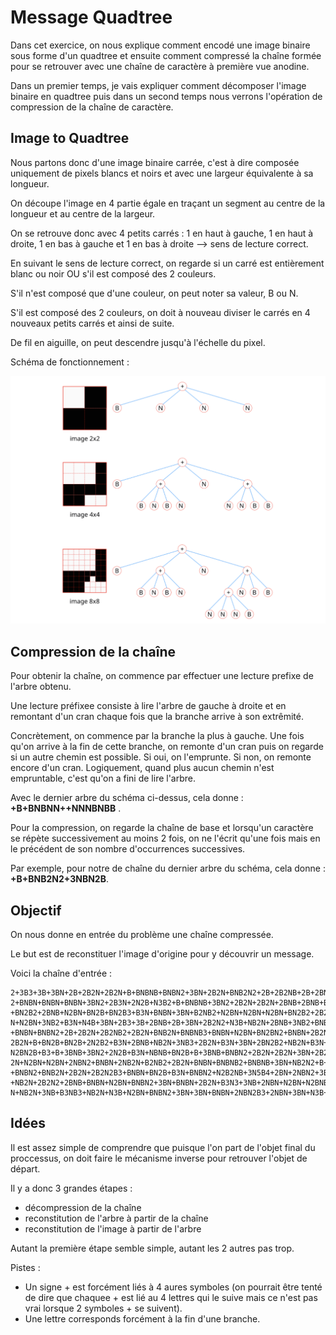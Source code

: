 # Message Quadtree

Dans cet exercice, on nous explique comment encodé une image binaire sous forme d'un quadtree et ensuite comment compressé la chaîne formée pour se retrouver avec une chaîne de caractère à première vue anodine.

Dans un premier temps, je vais expliquer comment décomposer l'image binaire en quadtree puis dans un second temps nous verrons l'opération de compression de la chaîne de caractère.

## Image to Quadtree

Nous partons donc d'une image binaire carrée, c'est à dire composée uniquement de pixels blancs et noirs et avec une largeur équivalente à sa longueur.

On découpe l'image en 4 partie égale en traçant un segment au centre de la longueur et au centre de la largeur.

On se retrouve donc avec 4 petits carrés : 1 en haut à gauche, 1 en haut à droite, 1 en bas à gauche et 1 en bas à droite --> sens de lecture correct.

En suivant le sens de lecture correct, on regarde si un carré est entièrement blanc ou noir OU s'il est composé des 2 couleurs.

S'il n'est composé que d'une couleur, on peut noter sa valeur, B ou N.

S'il est composé des 2 couleurs, on doit à nouveau diviser le carrés en 4 nouveaux petits carrés et ainsi de suite.

De fil en aiguille, on peut descendre jusqu'à l'échelle du pixel.

Schéma de fonctionnement :

![Schema](./src/schema_image_to_quadtree.png)

## Compression de la chaîne

Pour obtenir la chaîne, on commence par effectuer une lecture prefixe de l'arbre obtenu.

Une lecture préfixee consiste à lire l'arbre de gauche à droite et en remontant d'un cran chaque fois que la branche arrive à son extrêmité.

Concrètement, on commence par la branche la plus à gauche. Une fois qu'on arrive à la fin de cette branche, on remonte d'un cran puis on regarde si un autre chemin est possible. Si oui, on l'emprunte. Si non, on remonte encore d'un cran. Logiquement, quand plus aucun chemin n'est empruntable, c'est qu'on a fini de lire l'arbre.

Avec le dernier arbre du schéma ci-dessus, cela donne : **+B+BNBNN++NNNBNBB** .

Pour la compression, on regarde la chaîne de base et lorsqu'un caractère se répète successivement au moins 2 fois, on ne l'écrit qu'une fois mais en le précédent de son nombre d'occurrences successives.

Par exemple, pour notre de chaîne du dernier arbre du schéma, cela donne : **+B+BNB2N2+3NBN2B**.

## Objectif

On nous donne en entrée du problème une chaîne compressée.

Le but est de reconstituer l'image d'origine pour y découvrir un message.

Voici la chaîne d'entrée :

```
2+3B3+3B+3BN+2B+2B2N+2B2N+B+BNBNB+BNBN2+3BN+2B2N+BNB2N2+2B+2B2NB+2B+2BNB+3BN
2+BNBN+BNBN+BNBN+3BN2+2B3N+2N2B+N3B2+B+BNBNB+3BN2+2B2N+2B2N+2BNB+2BNB+B+3BNB
+BN2B2+2BNB+N2BN+BN2B+BN2B3+B3N+BNBN+3BN+B2NB2+N2BN+N2BN+N2BN+BN2B2+2B2N+BNB
N+N2BN+3NB2+B3N+N4B+3BN+2B3+3B+2BNB+2B+3BN+2B2N2+N3B+NB2N+2BNB+3NB2+BNBN+3BN
+BNBN+BNBN2+2B+2B2N+2B2NB2+2B2N+BNB2N+BNBNB3+BNBN+N2BN+BN2BN2+BNBN+2B2N+3BN+
2B2N+B+BN2B+BN2B+2N2B2+B3N+2BNB+NB2N+3NB3+2B2N+B3N+3BN+2BN2B2+NB2N+B3N+2BNB+
N2BN2B+B3+B+3BNB+3BN2+2N2B+B3N+NBNB+BN2B+B+3BNB+BNBN2+2B2N+2B2N+3BN+2B2N3+NB
2N+N2BN+N2BN+2NBN2+BNBN+2NB2N+B2NB2+2B2N+BNBN+BNBNB2+BNBNB+3BN+NB2N2+B+BNBNB
+BNBN2+BNB2N+2B2N+2B2N2B3+BNBN+BN2B+B3N+BNBN2+N2B2NB+3N5B4+2BN+2NBN2+3BN+N3B
+NB2N+2B2N2+2BNB+BNBN+N2BN+BNBN2+3BN+BNBN+2B2N+B3N3+3NB+2NBN+N2BN+N2BNB2+N2B
N+NB2N+3NB+B3NB3+NB2N+N3B+N2BN+BNBN2+3BN+3BN+BNBN+2NBN2B3+2NBN+3BN+N3B+2B2N6B
```

## Idées

Il est assez simple de comprendre que puisque l'on part de l'objet final du proccessus, on doit faire le mécanisme inverse pour retrouver l'objet de départ.

Il y a donc 3 grandes étapes :

- décompression de la chaîne
- reconstitution de l'arbre à partir de la chaîne
- reconstitution de l'image à partir de l'arbre

Autant la première étape semble simple, autant les 2 autres pas trop.

Pistes :

- Un signe + est forcément liés à 4 aures symboles (on pourrait être tenté de dire que chaquee + est lié au 4 lettres qui le suive mais ce n'est pas vrai lorsque 2 symboles + se suivent).
- Une lettre corresponds forcément à la fin d'une branche.
